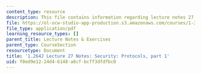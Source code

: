 ```yaml
---
content_type: resource
description: This file contains information regarding lecture notes 27.
file: https://ol-ocw-studio-app-production.s3.amazonaws.com/courses/1-264j-database-internet-and-systems-integration-technologies-fall-2013/f0ed9e1224d46148a6cfbcff3dfdfbc0_MIT1_264JF13_lect_27.pdf
file_type: application/pdf
learning_resource_types: []
parent_title: Lecture Notes & Exercises
parent_type: CourseSection
resourcetype: Document
title: '1.264J Lecture 27 Notes: Security: Protocols, part 1'
uid: f0ed9e12-24d4-6148-a6cf-bcff3dfdfbc0
---
```

